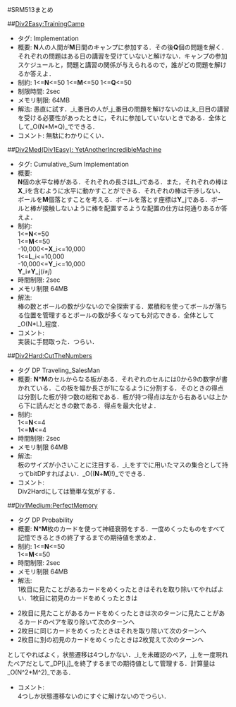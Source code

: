 #SRM513まとめ

##[Div2Easy:TrainingCamp](http://community.topcoder.com/stat?c=problem_statement&pm=11499&rd=14538)
+ タグ: Implementation
+ 概要:
**N**人の人間が**M**日間のキャンプに参加する．その後**Q**個の問題を解く．それぞれの問題はある日の講習を受けていないと解けない．キャンプの参加スケジュールと，問題と講習の関係が与えられるので，誰がどの問題を解けるか答えよ．
+ 制約:
1<=**N**<=50
1<=**M**<=50
1<=**Q**<=50
+ 制限時間: 2sec
+ メモリ制限: 64MB
+ 解法:
愚直に試す．_i_番目の人が_j_番目の問題を解けないのは_k_日目の講習を受ける必要性があったときに，それに参加していないときである．全体として_O(N\*M\*Q)_でできる．
+ コメント:
無駄にわかりにくい．

##[Div2Med(Div1Easy): YetAnotherIncredibleMachine](http://community.topcoder.com/stat?c=problem_statement&pm=11502&rd=14538)
+ タグ: Cumulative_Sum Implementation
+ 概要:  
**N**個の水平な棒がある．それぞれの長さは**L**_iである．また，それぞれの棒は**X**_iを含むように水平に動かすことができる．それぞれの棒は干渉しない．ボールを**M**個落とすことを考える．ボールを落とす座標は**Y**_jである．ボールと棒が接触しないように棒を配置するような配置の仕方は何通りあるか答えよ．
+ 制約:  
1<=**N**<=50  
1<=**M**<=50  
-10,000<=**X**\_i<=10,000  
1<=**L**\_i<=10,000  
-10,000<=**Y**\_i<=10,000  
**Y**\_i≠**Y**\_j(_i_≠_j_)
+ 時間制限: 2sec
+ メモリ制限 64MB
+ 解法:  
棒の数とボールの数が少ないので全探索する．累積和を使ってボールが落ちる位置を管理するとボールの数が多くなっても対応できる．全体として_O(N\*L)_程度．
+ コメント:  
実装に手間取った．つらい．

##[Div2Hard:CutTheNumbers](http://community.topcoder.com/stat?c=problem_statement&pm=11501&rd=14538)
+ タグ DP Traveling_SalesMan
+ 概要:
**N**\***M**のセルからなる板がある．それぞれのセルには0から9の数字が書かれている．この板を幅か長さが1になるように分割する．そのときの得点は分割した板が持つ数の総和である．板が持つ得点は左から右あるいは上から下に読んだときの数である．得点を最大化せよ．
+ 制約:  
1<=**N**<=4  
1<=**M**<=4
+ 時間制限: 2sec
+ メモリ制限 64MB
+ 解法:  
板のサイズが小さいことに注目する．_i_をすでに用いたマスの集合として持ってbitDPすればよい．_O((**N**+**M**)!)_でできる．
+ コメント:  
Div2Hardにしては簡単な気がする．

##[Div1Medium:PerfectMemory](http://community.topcoder.com/stat?c=problem_statement&pm=11500)
+ タグ DP Probability
+ 概要:
**N**\***M**枚のカードを使って神経衰弱をする．一度めくったものをすべて記憶できるときの終了するまでの期待値を求めよ．
+ 制約:
1<=**N**<=50  
1<=**M**<=50
+ 時間制限: 2sec
+ メモリ制限 64MB
+ 解法:  
1枚目に見たことがあるカードをめくったときはそれを取り除いてやればよい．1枚目に初見のカードをめくったときは
 - 2枚目に見たことがあるカードをめくったときは次のターンに見たことがあるカードのペアを取り除いて次のターンへ
 - 2枚目に同じカードをめくったときはそれを取り除いて次のターンへ
 - 2枚目に別の初見のカードをめくったときは2枚覚えて次のターンへ

としてやればよく，状態遷移は4つしかない．_i_を未確認のペア，_j_を一度現れたペアだとして_DP[i,j]_を終了するまでの期待値として管理する．計算量は_O(N^2*M^2)_である．
+ コメント:  
4つしか状態遷移ないのにすぐに解けないのでつらい．
